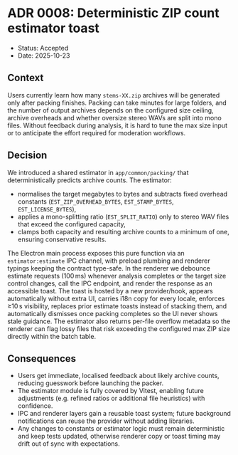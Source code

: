 # ADR 0008: Deterministic ZIP count estimator toast

- Status: Accepted
- Date: 2025-10-23

## Context

Users currently learn how many `stems-XX.zip` archives will be generated only after packing finishes. Packing can take minutes for large folders, and the number of output archives depends on the configured size ceiling, archive overheads and whether oversize stereo WAVs are split into mono files. Without feedback during analysis, it is hard to tune the max size input or to anticipate the effort required for moderation workflows.

## Decision

We introduced a shared estimator in `app/common/packing/` that deterministically predicts archive counts. The estimator:

- normalises the target megabytes to bytes and subtracts fixed overhead constants (`EST_ZIP_OVERHEAD_BYTES`, `EST_STAMP_BYTES`, `EST_LICENSE_BYTES`),
- applies a mono-splitting ratio (`EST_SPLIT_RATIO`) only to stereo WAV files that exceed the configured capacity,
- clamps both capacity and resulting archive counts to a minimum of one, ensuring conservative results.

The Electron main process exposes this pure function via an `estimator:estimate` IPC channel, with preload plumbing and renderer typings keeping the contract type-safe. In the renderer we debounce estimate requests (100 ms) whenever analysis completes or the target size control changes, call the IPC endpoint, and render the response as an accessible toast. The toast is hosted by a new provider/hook, appears automatically without extra UI, carries i18n copy for every locale, enforces ≥10 s visibility, replaces prior estimate toasts instead of stacking them, and automatically dismisses once packing completes so the UI never shows stale guidance. The estimator also returns per-file overflow metadata so the renderer can flag lossy files that risk exceeding the configured max ZIP size directly within the batch table.

## Consequences

- Users get immediate, localised feedback about likely archive counts, reducing guesswork before launching the packer.
- The estimator module is fully covered by Vitest, enabling future adjustments (e.g. refined ratios or additional file heuristics) with confidence.
- IPC and renderer layers gain a reusable toast system; future background notifications can reuse the provider without adding libraries.
- Any changes to constants or estimator logic must remain deterministic and keep tests updated, otherwise renderer copy or toast timing may drift out of sync with expectations.

